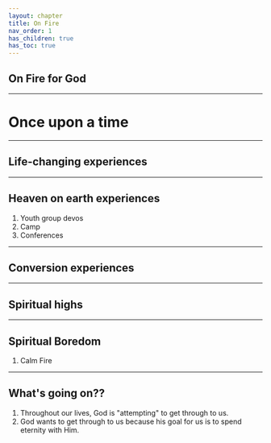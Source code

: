 ```yaml
---
layout: chapter
title: On Fire 
nav_order: 1
has_children: true
has_toc: true
---
```


## On Fire for God

---
# Once upon a time

---
## Life-changing experiences

---
## Heaven on earth experiences
1. Youth group devos
1. Camp
1. Conferences

---
## Conversion experiences

---
## Spiritual highs

---
## Spiritual Boredom
1. Calm Fire

---
## What's going on??
1. Throughout our lives, God is "attempting" to get through to us.
1. God wants to get through to us because his goal for us is to spend eternity with Him.

